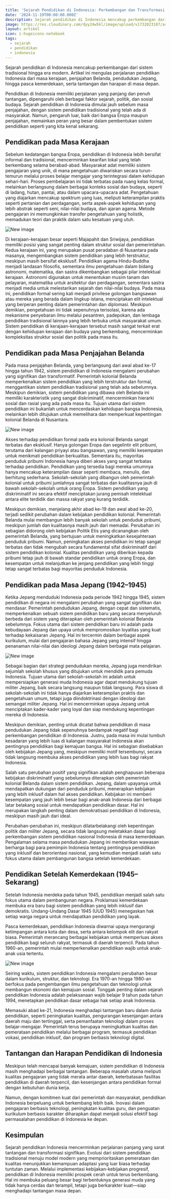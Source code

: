 ```yaml
---
title: 'Sejarah Pendidikan di Indonesia: Perkembangan dan Transformasi dari Masa ke Masa'
date: '2024-11-19T00:00:00.000Z'
description: Sejarah pendidikan di Indonesia mencakup perkembangan dari sistem tradisional hingga era modern. Artikel ini mengulas perjalanan pendidikan Indonesia dari masa kerajaan, penjajahan Belanda, pendudukan Jepang, hingga pasca kemerdekaan, serta tantangan dan harapan di masa depan.
image: https://res.cloudinary.com/dyy24w5kl/image/upload/v1732023187/artikel/artikel_sejarah_pendidikanfreepik__adorable-cartoon-style-indonesian-education-after-__62014_fye57v.jpg
layout: artikel
icon: i-hugeicons-notebook
tags:
  - sejarah
  - pendidikan
  - indonesia
---
```


Sejarah pendidikan di Indonesia mencakup perkembangan dari sistem tradisional hingga era modern. Artikel ini mengulas perjalanan pendidikan Indonesia dari masa kerajaan, penjajahan Belanda, pendudukan Jepang, hingga pasca kemerdekaan, serta tantangan dan harapan di masa depan.

Pendidikan di Indonesia memiliki perjalanan yang panjang dan penuh tantangan, dipengaruhi oleh berbagai faktor sejarah, politik, dan sosial budaya. Sejarah pendidikan di Indonesia dimulai jauh sebelum masa penjajahan, dengan sistem pendidikan tradisional yang telah ada di masyarakat. Namun, pengaruh luar, baik dari bangsa Eropa maupun penjajahan, memainkan peran yang besar dalam pembentukan sistem pendidikan seperti yang kita kenal sekarang.

## **Pendidikan pada Masa Kerajaan**

Sebelum kedatangan bangsa Eropa, pendidikan di Indonesia lebih bersifat informal dan tradisional, mencerminkan kearifan lokal yang telah berkembang selama berabad-abad. Masyarakat adat memiliki sistem pengajaran yang unik, di mana pengetahuan diwariskan secara turun-temurun melalui proses belajar mengajar yang terintegrasi dalam kehidupan sehari-hari. Proses pembelajaran ini tidak terbatas pada ruang kelas formal, melainkan berlangsung dalam berbagai konteks sosial dan budaya, seperti di ladang, hutan, pantai, atau dalam upacara-upacara adat. Pengetahuan yang diajarkan mencakup spektrum yang luas, meliputi keterampilan praktis seperti pertanian dan perdagangan, serta aspek-aspek kehidupan yang lebih abstrak seperti seni, nilai-nilai budaya, dan ajaran agama. Metode pengajaran ini memungkinkan transfer pengetahuan yang holistik, memadukan teori dan praktik dalam satu kesatuan yang utuh.

![New image](https://res.cloudinary.com/dyy24w5kl/image/upload/v1732023188/artikel/artikel_sejarah_pendidikanfreepik__adorable-cartoon-style-education-in-the-era-of-the__62008_xe3op3.jpg)

Di kerajaan-kerajaan besar seperti Majapahit dan Sriwijaya, pendidikan memiliki posisi yang sangat penting dalam struktur sosial dan pemerintahan. Kedua kerajaan ini, yang merupakan pusat peradaban di Nusantara pada masanya, mengembangkan sistem pendidikan yang lebih terstruktur, meskipun masih bersifat eksklusif. Pendidikan agama Hindu-Buddha menjadi landasan filosofis, sementara ilmu pengetahuan dalam bidang astronomi, matematika, dan sastra dikembangkan sebagai pilar intelektual kerajaan. Astronomi digunakan untuk menentukan musim tanam dan pelayaran, matematika untuk arsitektur dan perdagangan, sementara sastra menjadi media untuk melestarikan sejarah dan nilai-nilai budaya. Pada masa ini, pendidikan formal sering kali menjadi privilese golongan bangsawan atau mereka yang berada dalam lingkup istana, menciptakan elit intelektual yang berperan penting dalam pemerintahan dan diplomasi. Meskipun demikian, pengetahuan ini tidak sepenuhnya terisolasi, karena ada mekanisme penyebaran ilmu melalui pesantren, padepokan, dan lembaga pendidikan tradisional lainnya yang lebih terbuka untuk masyarakat umum. Sistem pendidikan di kerajaan-kerajaan tersebut masih sangat terkait erat dengan kehidupan kerajaan dan budaya yang berkembang, mencerminkan kompleksitas struktur sosial dan politik pada masa itu.

## **Pendidikan pada Masa Penjajahan Belanda**

Pada masa penjajahan Belanda, yang berlangsung dari awal abad ke-17 hingga tahun 1942, sistem pendidikan di Indonesia mengalami perubahan yang signifikan dan transformatif. Pemerintah kolonial Belanda memperkenalkan sistem pendidikan yang lebih terstruktur dan formal, menggantikan sistem pendidikan tradisional yang telah ada sebelumnya. Meskipun demikian, sistem pendidikan yang dibawa oleh Belanda ini memiliki karakteristik yang sangat diskriminatif, mencerminkan hierarki sosial dan rasial yang ada pada masa itu. Tujuan utama dari sistem pendidikan ini bukanlah untuk mencerdaskan kehidupan bangsa Indonesia, melainkan lebih ditujukan untuk memelihara dan memperkuat kepentingan kolonial Belanda di Nusantara.

![New image](https://res.cloudinary.com/dyy24w5kl/image/upload/v1732023188/artikel/artikel_sejarah_pendidikanfreepik__adorable-cartoon-style-education-during-the-dutch-__62009_ojvc3v.jpg)

Akses terhadap pendidikan formal pada era kolonial Belanda sangat terbatas dan eksklusif. Hanya golongan Eropa dan segelintir elit pribumi, terutama dari kalangan priyayi atau bangsawan, yang memiliki kesempatan untuk menikmati pendidikan berkualitas. Sementara itu, mayoritas penduduk pribumi Indonesia hanya diberi akses yang sangat terbatas terhadap pendidikan. Pendidikan yang tersedia bagi mereka umumnya hanya mencakup keterampilan dasar seperti membaca, menulis, dan berhitung sederhana. Sekolah-sekolah yang dibangun oleh pemerintah kolonial untuk pribumi jumlahnya sangat terbatas dan kualitasnya jauh di bawah sekolah-sekolah untuk orang Eropa. Sistem pendidikan yang diskriminatif ini secara efektif menciptakan jurang pemisah intelektual antara elite terdidik dan massa rakyat yang kurang terdidik.

Meskipun demikian, menjelang akhir abad ke-19 dan awal abad ke-20, terjadi sedikit perubahan dalam kebijakan pendidikan kolonial. Pemerintah Belanda mulai membangun lebih banyak sekolah untuk penduduk pribumi, meskipun jumlah dan kualitasnya masih jauh dari memadai. Perubahan ini sebagian didorong oleh kebijakan Politik Etis yang dicanangkan oleh pemerintah Belanda, yang bertujuan untuk meningkatkan kesejahteraan penduduk pribumi. Namun, peningkatan akses pendidikan ini tetap sangat terbatas dan tidak mengubah secara fundamental sifat diskriminatif dari sistem pendidikan kolonial. Kualitas pendidikan yang diberikan kepada pribumi tetap jauh di bawah standar pendidikan untuk orang Eropa, dan kesempatan untuk melanjutkan ke jenjang pendidikan yang lebih tinggi tetap sangat terbatas bagi mayoritas penduduk Indonesia.

## **Pendidikan pada Masa Jepang (1942–1945)**

Ketika Jepang menduduki Indonesia pada periode 1942 hingga 1945, sistem pendidikan di negara ini mengalami perubahan yang sangat signifikan dan mendasar. Pemerintah pendudukan Jepang, dengan cepat dan sistematis, memperkenalkan sebuah sistem pendidikan baru yang secara menyeluruh berbeda dari sistem yang diterapkan oleh pemerintah kolonial Belanda sebelumnya. Fokus utama dari sistem pendidikan baru ini adalah pada kebudayaan Jepang dan upaya untuk mempromosikan loyalitas yang kuat terhadap kekaisaran Jepang. Hal ini tercermin dalam berbagai aspek kurikulum, mulai dari pengajaran bahasa Jepang yang intensif hingga penanaman nilai-nilai dan ideologi Jepang dalam berbagai mata pelajaran.

![New image](https://res.cloudinary.com/dyy24w5kl/image/upload/v1732023188/artikel/artikel_sejarah_pendidikanfreepik__adorable-cartoon-style-education-during-the-japane__62010_pnsucf.jpg)

Sebagai bagian dari strategi pendudukan mereka, Jepang juga mendirikan sejumlah sekolah khusus yang ditujukan untuk mendidik para pemuda Indonesia. Tujuan utama dari sekolah-sekolah ini adalah untuk mempersiapkan generasi muda Indonesia agar dapat mendukung tujuan militer Jepang, baik secara langsung maupun tidak langsung. Para siswa di sekolah-sekolah ini tidak hanya diajarkan keterampilan praktis dan pengetahuan umum, tetapi juga diindoktrinasi dengan ideologi dan semangat militer Jepang. Hal ini mencerminkan upaya Jepang untuk menciptakan kader-kader yang loyal dan siap mendukung kepentingan mereka di Indonesia.

Meskipun demikian, penting untuk dicatat bahwa pendidikan di masa pendudukan Jepang tidak sepenuhnya berdampak negatif bagi perkembangan pendidikan di Indonesia. Justru, pada masa ini mulai tumbuh kesadaran yang lebih luas di kalangan masyarakat Indonesia akan pentingnya pendidikan bagi kemajuan bangsa. Hal ini sebagian disebabkan oleh kebijakan Jepang yang, meskipun memiliki motif tersembunyi, secara tidak langsung membuka akses pendidikan yang lebih luas bagi rakyat Indonesia.

Salah satu perubahan positif yang signifikan adalah penghapusan beberapa kebijakan diskriminatif yang sebelumnya diterapkan oleh pemerintah kolonial Belanda dalam sistem pendidikan. Jepang, dalam upayanya untuk mendapatkan dukungan dari penduduk pribumi, menerapkan kebijakan yang lebih inklusif dalam hal akses pendidikan. Kebijakan ini memberi kesempatan yang jauh lebih besar bagi anak-anak Indonesia dari berbagai latar belakang sosial untuk mendapatkan pendidikan dasar. Hal ini merupakan langkah penting dalam demokratisasi pendidikan di Indonesia, meskipun masih jauh dari ideal.

Perubahan-perubahan ini, meskipun dilatarbelakangi oleh kepentingan politik dan militer Jepang, secara tidak langsung meletakkan dasar bagi perkembangan sistem pendidikan nasional Indonesia di masa kemerdekaan. Pengalaman selama masa pendudukan Jepang ini memberikan wawasan berharga bagi para pemimpin Indonesia tentang pentingnya pendidikan yang inklusif dan berorientasi nasional, yang kemudian menjadi salah satu fokus utama dalam pembangunan bangsa setelah kemerdekaan.

## **Pendidikan Setelah Kemerdekaan (1945–Sekarang)**

Setelah Indonesia merdeka pada tahun 1945, pendidikan menjadi salah satu fokus utama dalam pembangunan negara. Proklamasi kemerdekaan membuka era baru bagi sistem pendidikan yang lebih inklusif dan demokratis. Undang-Undang Dasar 1945 (UUD 1945) menegaskan hak setiap warga negara untuk mendapatkan pendidikan yang layak.

Pasca kemerdekaan, pendidikan Indonesia diwarnai upaya mengurangi ketimpangan antara kota dan desa, serta antara kelompok elit dan rakyat biasa. Pemerintah merancang berbagai kebijakan untuk memperluas akses pendidikan bagi seluruh rakyat, termasuk di daerah terpencil. Pada tahun 1960-an, pemerintah mulai memperkenalkan pendidikan wajib untuk anak-anak usia tertentu.

![New image](https://res.cloudinary.com/dyy24w5kl/image/upload/v1732023187/artikel/artikel_sejarah_pendidikanfreepik__adorable-cartoon-style-indonesian-education-after-__62013_bybgeg.jpg)

Seiring waktu, sistem pendidikan Indonesia mengalami perubahan besar dalam kurikulum, struktur, dan teknologi. Era 1970-an hingga 1980-an berfokus pada pengembangan ilmu pengetahuan dan teknologi untuk membangun ekonomi dan kemajuan sosial. Tonggak penting dalam sejarah pendidikan Indonesia adalah pelaksanaan wajib belajar 9 tahun pada tahun 1994, menetapkan pendidikan dasar sebagai hak setiap anak Indonesia.

Memasuki abad ke-21, Indonesia menghadapi tantangan baru dalam dunia pendidikan, seperti peningkatan kualitas, pengurangan kesenjangan antara daerah maju dan tertinggal, serta pemanfaatan teknologi dalam proses belajar-mengajar. Pemerintah terus berupaya meningkatkan kualitas dan pemerataan pendidikan melalui berbagai program, termasuk pendidikan vokasi, pendidikan inklusif, dan program berbasis teknologi digital.

## **Tantangan dan Harapan Pendidikan di Indonesia**

Meskipun telah mencapai banyak kemajuan, sistem pendidikan di Indonesia masih menghadapi berbagai tantangan. Beberapa masalah utama meliputi kualitas pengajaran yang tidak merata antar daerah, keterbatasan fasilitas pendidikan di daerah terpencil, dan kesenjangan antara pendidikan formal dengan kebutuhan dunia kerja.

Namun, dengan komitmen kuat dari pemerintah dan masyarakat, pendidikan Indonesia berpeluang untuk berkembang lebih baik. Inovasi dalam pengajaran berbasis teknologi, peningkatan kualitas guru, dan penguatan kurikulum berbasis karakter diharapkan dapat menjadi solusi efektif bagi permasalahan pendidikan di Indonesia ke depan.

## **Kesimpulan**

Sejarah pendidikan Indonesia mencerminkan perjalanan panjang yang sarat tantangan dan transformasi signifikan. Evolusi dari sistem pendidikan tradisional menuju model modern yang memprioritaskan pemerataan dan kualitas menunjukkan kemampuan adaptasi yang luar biasa terhadap tuntutan zaman. Melalui implementasi kebijakan-kebijakan progresif, pendidikan di Indonesia memiliki prospek cerah untuk terus berkembang. Hal ini membuka peluang besar bagi terbentuknya generasi muda yang tidak hanya cerdas dan terampil, tetapi juga berkarakter kuat—siap menghadapi tantangan masa depan.
